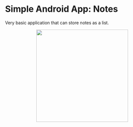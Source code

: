 # Simple Android App: Notes

Very basic application that can store notes as a list.

<p align="center">
  <img width=300 src=https://i.imgur.com/OMuXySM.gif>
</p>